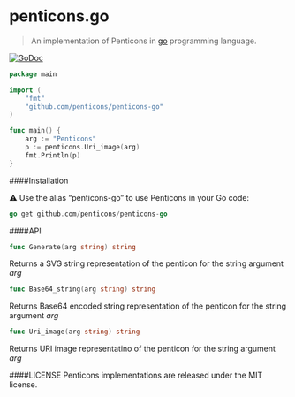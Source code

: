 penticons.go
============
> An implementation of Penticons in [go](http://golang.org/) programming language.


[![GoDoc](https://godoc.org/github.com/penticons/penticons.go?status.svg)](http://godoc.org/github.com/penticons/penticon.go)

```go
package main

import (
	"fmt"
	"github.com/penticons/penticons-go"
)

func main() {
	arg := "Penticons"
	p := penticons.Uri_image(arg)
	fmt.Println(p)
}
```

####Installation

⚠ Use the alias “penticons-go” to use Penticons in your Go code:

```go
go get github.com/penticons/penticons-go
```

####API

```go
func Generate(arg string) string
```

Returns a SVG string representation of the penticon for the string argument *arg*

```go
func Base64_string(arg string) string
```

Returns Base64 encoded string representation of the penticon for the string argument *arg*

```go
func Uri_image(arg string) string
```

Returns URI image representatino of the penticon for the string argument *arg*

####LICENSE
Penticons implementations are released under the MIT license.
